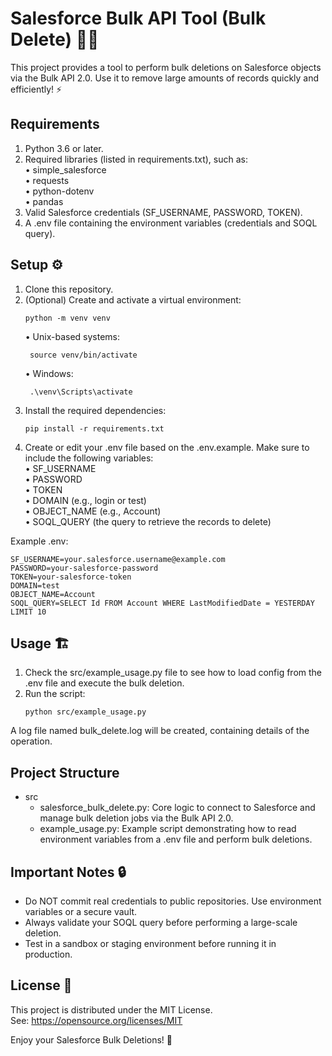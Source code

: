 # Salesforce Bulk API Tool (Bulk Delete) 🚀✨

This project provides a tool to perform bulk deletions on Salesforce objects via the Bulk API 2.0. Use it to remove large amounts of records quickly and efficiently! ⚡

## Requirements
1. Python 3.6 or later.  
2. Required libraries (listed in requirements.txt), such as:  
   • simple_salesforce  
   • requests  
   • python-dotenv  
   • pandas  
3. Valid Salesforce credentials (SF_USERNAME, PASSWORD, TOKEN).  
4. A .env file containing the environment variables (credentials and SOQL query).

## Setup ⚙️
1. Clone this repository.  
2. (Optional) Create and activate a virtual environment:  
   ```
   python -m venv venv  
   ```
   • Unix-based systems:  
      ```
       source venv/bin/activate 
      ```
   • Windows:  
      ```
       .\venv\Scripts\activate  
      ```
3. Install the required dependencies:  
   ```
   pip install -r requirements.txt  
   ```
4. Create or edit your .env file based on the .env.example. Make sure to include the following variables:  
   • SF_USERNAME  
   • PASSWORD  
   • TOKEN  
   • DOMAIN (e.g., login or test)  
   • OBJECT_NAME (e.g., Account)  
   • SOQL_QUERY (the query to retrieve the records to delete)

Example .env:  
```
SF_USERNAME=your.salesforce.username@example.com  
PASSWORD=your-salesforce-password  
TOKEN=your-salesforce-token  
DOMAIN=test  
OBJECT_NAME=Account  
SOQL_QUERY=SELECT Id FROM Account WHERE LastModifiedDate = YESTERDAY LIMIT 10  
```
## Usage 🏗️
1. Check the src/example_usage.py file to see how to load config from the .env file and execute the bulk deletion.  
2. Run the script:  
   ```
   python src/example_usage.py  
   ```

A log file named bulk_delete.log will be created, containing details of the operation.  

## Project Structure
- src  
  - salesforce_bulk_delete.py: Core logic to connect to Salesforce and manage bulk deletion jobs via the Bulk API 2.0.  
  - example_usage.py: Example script demonstrating how to read environment variables from a .env file and perform bulk deletions.  

## Important Notes 🔒
- Do NOT commit real credentials to public repositories. Use environment variables or a secure vault.  
- Always validate your SOQL query before performing a large-scale deletion.  
- Test in a sandbox or staging environment before running it in production.  

## License 📝
This project is distributed under the MIT License.  
See: https://opensource.org/licenses/MIT  

Enjoy your Salesforce Bulk Deletions! 🎉
